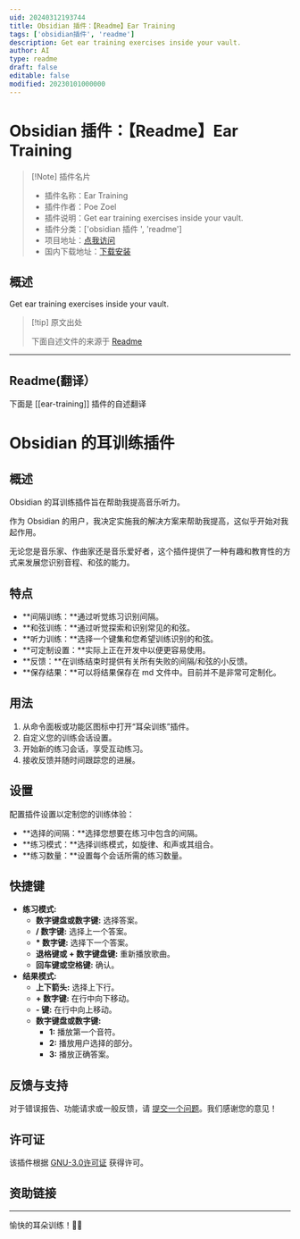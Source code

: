 ```yaml
---
uid: 20240312193744
title: Obsidian 插件：【Readme】Ear Training
tags: ['obsidian插件', 'readme']
description: Get ear training exercises inside your vault.
author: AI
type: readme
draft: false
editable: false
modified: 20230101000000
---
```


# Obsidian 插件：【Readme】Ear Training

> [!Note] 插件名片
> - 插件名称：Ear Training
> - 插件作者：Poe Zoel
> - 插件说明：Get ear training exercises inside your vault.
> - 插件分类：['obsidian 插件 ', 'readme']
> - 项目地址：[点我访问](https://github.com/shiwer/ear-training-obsidian-plugin)
> - 国内下载地址：[下载安装](https://pkmer.cn/products/plugin/pluginMarket/?ear-training)

## 概述

Get ear training exercises inside your vault.

> [!tip] 原文出处
>
>下面自述文件的来源于 [Readme](https://ghproxy.net/https://raw.githubusercontent.com/shiwer/ear-training-obsidian-plugin/main/README.md)

---

## Readme(翻译）

下面是 [[ear-training]] 插件的自述翻译

# Obsidian 的耳训练插件

## 概述

Obsidian 的耳训练插件旨在帮助我提高音乐听力。

作为 Obsidian 的用户，我决定实施我的解决方案来帮助我提高，这似乎开始对我起作用。

无论您是音乐家、作曲家还是音乐爱好者，这个插件提供了一种有趣和教育性的方式来发展您识别音程、和弦的能力。

## 特点

- **间隔训练：**通过听觉练习识别间隔。
- **和弦训练：**通过听觉探索和识别常见的和弦。
- **听力训练：**选择一个键集和您希望训练识别的和弦。
- **可定制设置：**实际上正在开发中以便更容易使用。
- **反馈：**在训练结束时提供有关所有失败的间隔/和弦的小反馈。
- **保存结果：**可以将结果保存在 md 文件中。目前并不是非常可定制化。

## 用法

1. 从命令面板或功能区图标中打开“耳朵训练”插件。
2. 自定义您的训练会话设置。
3. 开始新的练习会话，享受互动练习。
4. 接收反馈并随时间跟踪您的进展。

## 设置

配置插件设置以定制您的训练体验：

- **选择的间隔：**选择您想要在练习中包含的间隔。
- **练习模式：**选择训练模式，如旋律、和声或其组合。
- **练习数量：**设置每个会话所需的练习数量。

## 快捷键

- **练习模式:**
	- **数字键盘或数字键:** 选择答案。
    - **/ 数字键:** 选择上一个答案。
    - **\* 数字键:** 选择下一个答案。
	- **退格键或 + 数字键盘键:** 重新播放歌曲。
	- **回车键或空格键:** 确认。
- **结果模式:**
	- **上下箭头:** 选择上下行。
	- **+ 数字键:** 在行中向下移动。
	- **- 键:** 在行中向上移动。
	- **数字键盘或数字键:**
		- **1:** 播放第一个音符。
		- **2:** 播放用户选择的部分。
		- **3:** 播放正确答案。

## 反馈与支持

对于错误报告、功能请求或一般反馈，请 [提交一个问题](https://github.com/shiwer/ear-training-obsidian-plugin/issues)。我们感谢您的意见！

## 许可证

该插件根据 [GNU-3.0许可证](LICENSE.txt) 获得许可。

## 资助链接

---

愉快的耳朵训练！🎵✨

